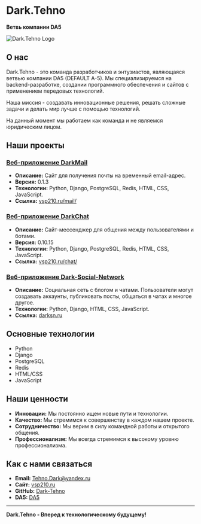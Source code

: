# Dark.Tehno

**Ветвь компании DA5**

![Dark.Tehno Logo]([https://raw.githubusercontent.com/Dark-Tehno/.github/main/profile/link_to_your_logo.jpeg](https://raw.githubusercontent.com/Dark-Tehno/.github/refs/heads/main/profile/link_to_your_logo.png))  
## О нас

Dark.Tehno - это команда разработчиков и энтузиастов, являющаяся ветвью компании DA5 (DEFAULT A-5). Мы специализируемся на backend-разработке, создании программного обеспечения и сайтов с применением передовых технологий.

Наша миссия - создавать инновационные решения, решать сложные задачи и делать мир лучше с помощью технологий.

На данный момент мы работаем как команда и не являемся юридическим лицом.

## Наши проекты

### [Веб-приложение DarkMail](https://vsp210.ru/mail/)
*   **Описание:** Сайт для получения почты на временный email-адрес.
*   **Версия:** 0.1.3
*   **Технологии:** Python, Django, PostgreSQL, Redis, HTML, CSS, JavaScript.
*   **Ссылка:** [vsp210.ru/mail/](https://vsp210.ru/mail/)

### [Веб-приложение DarkChat](https://vsp210.ru/chat/)
*   **Описание:** Сайт-мессенджер для общения между пользователями и ботами.
*   **Версия:** 0.10.15
*   **Технологии:** Python, Django, PostgreSQL, Redis, HTML, CSS, JavaScript.
*   **Ссылка:** [vsp210.ru/chat/](https://vsp210.ru/chat/)

### [Веб-приложение Dark-Social-Network](https://darksn.ru)
*   **Описание:** Социальная сеть с блогом и чатами. Пользователи могут создавать аккаунты, публиковать посты, общаться в чатах и многое другое.
*   **Технологии:** Python, Django, HTML, CSS, JavaScript.
*   **Ссылка:** [darksn.ru](https://darksn.ru)

## Основные технологии

*   Python
*   Django
*   PostgreSQL
*   Redis
*   HTML/CSS
*   JavaScript

## Наши ценности

*   **Инновации:** Мы постоянно ищем новые пути и технологии.
*   **Качество:** Мы стремимся к совершенству в каждом нашем проекте.
*   **Сотрудничество:** Мы верим в силу командной работы и открытого общения.
*   **Профессионализм:** Мы всегда стремимся к высокому уровню профессионализма.

## Как с нами связаться

*   **Email:** Tehno.Dark@yandex.ru
*   **Сайт:** [vsp210.ru](https://vsp210.ru)
*   **GitHub:** [Dark-Tehno](https://github.com/Dark-Tehno/)
*   **DA5:** [DA5](https://defaultafive.ru/)
---

**Dark.Tehno - Вперед к технологическому будущему!**
